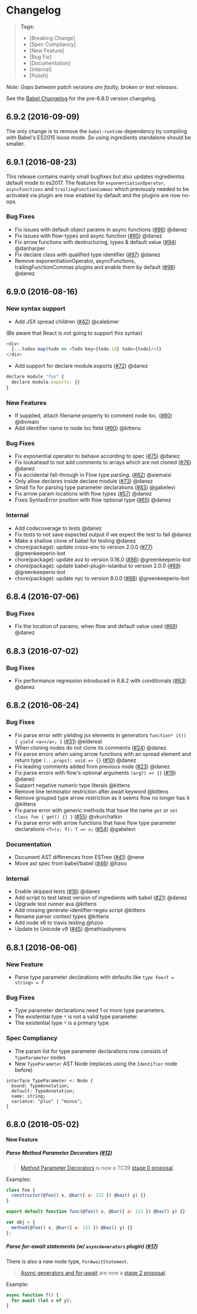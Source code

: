 # Changelog

> **Tags:**
> - [Breaking Change]
> - [Spec Compliancy]
> - [New Feature]
> - [Bug Fix]
> - [Documentation]
> - [Internal]
> - [Polish]

_Note: Gaps between patch versions are faulty, broken or test releases._

See the [Babel Changelog](https://github.com/babel/babel/blob/master/CHANGELOG.md) for the pre-6.8.0 version changelog.

## 6.9.2 (2016-09-09)

The only change is to remove the `babel-runtime` dependency by compiling with Babel's ES2015 loose mode. So using ingredients standalone should be smaller.

## 6.9.1 (2016-08-23)

This release contains mainly small bugfixes but also updates ingredientss default mode to es2017. The features for `exponentiationOperator`, `asyncFunctions` and `trailingFunctionCommas` which previously needed to be activated via plugin are now enabled by default and the plugins are now no-ops.

### Bug Fixes

- Fix issues with default object params in async functions ([#96](https://github.com/babel/ingredients/pull/96)) @danez
- Fix issues with flow-types and async function ([#95](https://github.com/babel/ingredients/pull/95)) @danez
- Fix arrow functions with destructuring, types & default value ([#94](https://github.com/babel/ingredients/pull/94)) @danharper
- Fix declare class with qualified type identifier ([#97](https://github.com/babel/ingredients/pull/97)) @danez
- Remove exponentiationOperator, asyncFunctions, trailingFunctionCommas plugins and enable them by default ([#98](https://github.com/babel/ingredients/pull/98)) @danez

## 6.9.0 (2016-08-16)

### New syntax support

- Add JSX spread children ([#42](https://github.com/babel/ingredients/pull/42)) @calebmer

(Be aware that React is not going to support this syntax)

```js
<div>
  {...todos.map(todo => <Todo key={todo.id} todo={todo}/>)}
</div>
```

- Add support for declare module.exports ([#72](https://github.com/babel/ingredients/pull/72)) @danez

```js
declare module "foo" {
  declare module.exports: {}
}
```

### New Features

- If supplied, attach filename property to comment node loc. ([#80](https://github.com/babel/ingredients/pull/80)) @divmain
- Add identifier name to node loc field ([#90](https://github.com/babel/ingredients/pull/90)) @kittens

### Bug Fixes

- Fix exponential operator to behave according to spec ([#75](https://github.com/babel/ingredients/pull/75)) @danez
- Fix lookahead to not add comments to arrays which are not cloned ([#76](https://github.com/babel/ingredients/pull/76)) @danez
- Fix accidental fall-through in Flow type parsing. ([#82](https://github.com/babel/ingredients/pull/82)) @xiemaisi
- Only allow declares inside declare module ([#73](https://github.com/babel/ingredients/pull/73)) @danez
- Small fix for parsing type parameter declarations ([#83](https://github.com/babel/ingredients/pull/83)) @gabelevi
- Fix arrow param locations with flow types ([#57](https://github.com/babel/ingredients/pull/57)) @danez
- Fixes SyntaxError position with flow optional type ([#65](https://github.com/babel/ingredients/pull/65)) @danez

### Internal

- Add codecoverage to tests @danez
- Fix tests to not save expected output if we expect the test to fail @danez
- Make a shallow clone of babel for testing @danez
- chore(package): update cross-env to version 2.0.0 ([#77](https://github.com/babel/ingredients/pull/77)) @greenkeeperio-bot
- chore(package): update ava to version 0.16.0 ([#86](https://github.com/babel/ingredients/pull/86)) @greenkeeperio-bot
- chore(package): update babel-plugin-istanbul to version 2.0.0 ([#89](https://github.com/babel/ingredients/pull/89)) @greenkeeperio-bot
- chore(package): update nyc to version 8.0.0 ([#88](https://github.com/babel/ingredients/pull/88)) @greenkeeperio-bot

## 6.8.4 (2016-07-06)

### Bug Fixes

- Fix the location of params, when flow and default value used ([#68](https://github.com/babel/ingredients/pull/68)) @danez

## 6.8.3 (2016-07-02)

### Bug Fixes

- Fix performance regression introduced in 6.8.2 with conditionals ([#63](https://github.com/babel/ingredients/pull/63)) @danez

## 6.8.2 (2016-06-24)

### Bug Fixes

- Fix parse error with yielding jsx elements in generators `function* it() { yield <a></a>; }` ([#31](https://github.com/babel/ingredients/pull/31)) @eldereal
- When cloning nodes do not clone its comments ([#24](https://github.com/babel/ingredients/pull/24)) @danez
- Fix parse errors when using arrow functions with an spread element and return type `(...props): void => {}` ([#10](https://github.com/babel/ingredients/pull/10)) @danez
- Fix leading comments added from previous node ([#23](https://github.com/babel/ingredients/pull/23)) @danez
- Fix parse errors with flow's optional arguments `(arg?) => {}` ([#19](https://github.com/babel/ingredients/pull/19)) @danez
- Support negative numeric type literals @kittens
- Remove line terminator restriction after await keyword @kittens
- Remove grouped type arrow restriction as it seems flow no longer has it @kittens
- Fix parse error with generic methods that have the name `get` or `set` `class foo { get() {} }` ([#55](https://github.com/babel/ingredients/pull/55)) @vkurchatkin
- Fix parse error with arrow functions that have flow type parameter declarations `<T>(x: T): T => x;` ([#54](https://github.com/babel/ingredients/pull/54)) @gabelevi

### Documentation

- Document AST differences from ESTree ([#41](https://github.com/babel/ingredients/pull/41)) @nene
- Move ast spec from babel/babel ([#46](https://github.com/babel/ingredients/pull/46)) @hzoo

### Internal

- Enable skipped tests ([#16](https://github.com/babel/ingredients/pull/16)) @danez
- Add script to test latest version of ingredients with babel ([#21](https://github.com/babel/ingredients/pull/21)) @danez
- Upgrade test runner ava @kittens
- Add missing generate-identifier-regex script @kittens
- Rename parser context types @kittens
- Add node v6 to travis testing @hzoo
- Update to Unicode v9 ([#45](https://github.com/babel/ingredients/pull/45)) @mathiasbynens

## 6.8.1 (2016-06-06)

### New Feature

- Parse type parameter declarations with defaults like `type Foo<T = string> = T`

### Bug Fixes
- Type parameter declarations need 1 or more type parameters.
- The existential type `*` is not a valid type parameter.
- The existential type `*` is a primary type

### Spec Compliancy
- The param list for type parameter declarations now consists of `TypeParameter` nodes
- New `TypeParameter` AST Node (replaces using the `Identifier` node before)

```
interface TypeParameter <: Node {
  bound: TypeAnnotation;
  default: TypeAnnotation;
  name: string;
  variance: "plus" | "minus";
}
```

## 6.8.0 (2016-05-02)

#### New Feature

##### Parse Method Parameter Decorators ([#12](https://github.com/babel/ingredients/pull/12))

> [Method Parameter Decorators](https://goo.gl/8MmCMG) is now a TC39 [stage 0 proposal](https://github.com/tc39/ecma262/blob/master/stage0.md).

Examples:

```js
class Foo {
  constructor(@foo() x, @bar({ a: 123 }) @baz() y) {}
}

export default function func(@foo() x, @bar({ a: 123 }) @baz() y) {}

var obj = {
  method(@foo() x, @bar({ a: 123 }) @baz() y) {}
};
```

##### Parse for-await statements (w/ `asyncGenerators` plugin) ([#17](https://github.com/babel/ingredients/pull/17))

There is also a new node type, `ForAwaitStatement`.

> [Async generators and for-await](https://github.com/tc39/proposal-async-iteration) are now a [stage 2 proposal](https://github.com/tc39/ecma262#current-proposals). 

Example:

```js
async function f() {
  for await (let x of y);
}
```
